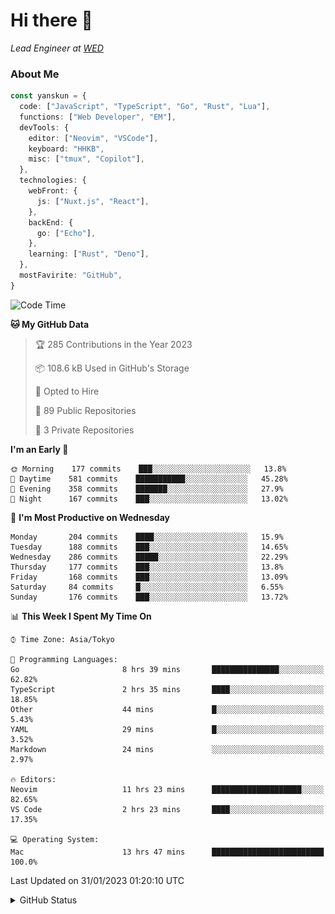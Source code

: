 # Hi there&nbsp;:wave:

_Lead Engineer at [WED](https://github.com/wedinc)_

### About Me

```ts
const yanskun = {
  code: ["JavaScript", "TypeScript", "Go", "Rust", "Lua"],
  functions: ["Web Developer", "EM"],
  devTools: {
    editor: ["Neovim", "VSCode"],
    keyboard: "HHKB",
    misc: ["tmux", "Copilot"],
  },
  technologies: {
    webFront: {
      js: ["Nuxt.js", "React"],
    },
    backEnd: {
      go: ["Echo"],
    },
    learning: ["Rust", "Deno"],
  },
  mostFavirite: "GitHub",
}
```

<!--START_SECTION:waka-->
![Code Time](http://img.shields.io/badge/Code%20Time-138%20hrs%2045%20mins-blue)

**🐱 My GitHub Data** 

> 🏆 285 Contributions in the Year 2023
 > 
> 📦 108.6 kB Used in GitHub's Storage 
 > 
> 💼 Opted to Hire
 > 
> 📜 89 Public Repositories 
 > 
> 🔑 3 Private Repositories  
 > 
**I'm an Early 🐤** 

```text
🌞 Morning    177 commits    ███░░░░░░░░░░░░░░░░░░░░░░   13.8% 
🌆 Daytime    581 commits    ███████████░░░░░░░░░░░░░░   45.28% 
🌃 Evening    358 commits    ███████░░░░░░░░░░░░░░░░░░   27.9% 
🌙 Night      167 commits    ███░░░░░░░░░░░░░░░░░░░░░░   13.02%

```
📅 **I'm Most Productive on Wednesday** 

```text
Monday       204 commits    ████░░░░░░░░░░░░░░░░░░░░░   15.9% 
Tuesday      188 commits    ███░░░░░░░░░░░░░░░░░░░░░░   14.65% 
Wednesday    286 commits    █████░░░░░░░░░░░░░░░░░░░░   22.29% 
Thursday     177 commits    ███░░░░░░░░░░░░░░░░░░░░░░   13.8% 
Friday       168 commits    ███░░░░░░░░░░░░░░░░░░░░░░   13.09% 
Saturday     84 commits     █░░░░░░░░░░░░░░░░░░░░░░░░   6.55% 
Sunday       176 commits    ███░░░░░░░░░░░░░░░░░░░░░░   13.72%

```


📊 **This Week I Spent My Time On** 

```text
⌚︎ Time Zone: Asia/Tokyo

💬 Programming Languages: 
Go                       8 hrs 39 mins       ███████████████░░░░░░░░░░   62.82% 
TypeScript               2 hrs 35 mins       ████░░░░░░░░░░░░░░░░░░░░░   18.85% 
Other                    44 mins             █░░░░░░░░░░░░░░░░░░░░░░░░   5.43% 
YAML                     29 mins             █░░░░░░░░░░░░░░░░░░░░░░░░   3.52% 
Markdown                 24 mins             ░░░░░░░░░░░░░░░░░░░░░░░░░   2.97%

🔥 Editors: 
Neovim                   11 hrs 23 mins      ████████████████████░░░░░   82.65% 
VS Code                  2 hrs 23 mins       ████░░░░░░░░░░░░░░░░░░░░░   17.35%

💻 Operating System: 
Mac                      13 hrs 47 mins      █████████████████████████   100.0%

```


 Last Updated on 31/01/2023 01:20:10 UTC
<!--END_SECTION:waka-->

<details>
<summary>GitHub Status</summary>
<picture>
  <source media="(prefers-color-scheme: dark)" srcset="https://raw.githubusercontent.com/yanskun/yanskun/master/profile-summary-card-output/nord_dark/0-profile-details.svg">
 <img src="https://raw.githubusercontent.com/yanskun/yanskun/master/profile-summary-card-output/default/0-profile-details.svg">
</picture>
<br>
<picture>
  <source media="(prefers-color-scheme: dark)" srcset="https://raw.githubusercontent.com/yanskun/yanskun/master/profile-summary-card-output/nord_dark/1-repos-per-language.svg">
 <img src="https://raw.githubusercontent.com/yanskun/yanskun/master/profile-summary-card-output/default/1-repos-per-language.svg">
</picture>
<picture>
  <source media="(prefers-color-scheme: dark)" srcset="https://raw.githubusercontent.com/yanskun/yanskun/master/profile-summary-card-output/nord_dark/2-most-commit-language.svg">
 <img src="https://raw.githubusercontent.com/yanskun/yanskun/master/profile-summary-card-output/default/2-most-commit-language.svg">
</picture>
<br>
<picture>
  <source media="(prefers-color-scheme: dark)" srcset="https://raw.githubusercontent.com/yanskun/yanskun/master/profile-summary-card-output/nord_dark/3-stats.svg">
 <img src="https://raw.githubusercontent.com/yanskun/yanskun/master/profile-summary-card-output/default/3-stats.svg">
</picture>
<picture>
  <source media="(prefers-color-scheme: dark)" srcset="https://raw.githubusercontent.com/yanskun/yanskun/master/profile-summary-card-output/nord_dark/4-productive-time.svg">
 <img src="https://raw.githubusercontent.com/yanskun/yanskun/master/profile-summary-card-output/default/4-productive-time.svg">
</picture>
</details>
